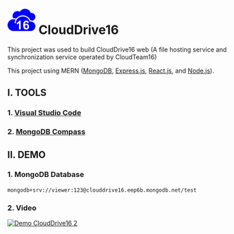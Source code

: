 # ![CloudDrive16 Logo](client/public/logo64.png) CloudDrive16

This project was used to build CloudDrive16 web (A file hosting service and synchronization service operated by CloudTeam16)

This project using MERN ([MongoDB](https://en.wikipedia.org/wiki/MongoDB), [Express.js](https://en.wikipedia.org/wiki/Express.js), [React.js](https://en.wikipedia.org/wiki/React_(JavaScript_library)), and [Node.js](https://en.wikipedia.org/wiki/Node.js)).

## I. TOOLS
### 1. [Visual Studio Code](https://code.visualstudio.com/)
### 2. [MongoDB Compass](https://www.mongodb.com/try/download/compass)

## II. DEMO
### 1. MongoDB Database

```plaintext
mongodb+srv://viewer:123@clouddrive16.eep6b.mongodb.net/test
```
### 2. Video

[![Demo CloudDrive16 2](https://lh3.googleusercontent.com/fife/AAWUweXF5XEvuE392xv_xgrC5UEk8YGPFnPT7hz0cppvaCLCxrY-fHdcE0AGZJkRq_SyLsfS1kL-MzJpLHqA73lM2Zgizx-8rTgLYtJqwZ6q2NO4EvIc5hVqhOqchI6rP09KE5uEZnnbPOQ2_3sPChPAu7KbMhGDOzRF0yLGj0fGxafPSreECjiXpFtaT_XbNd6Kjx3uNc08BqNzWutSYIMZz0fyz_PddolScyz9P3_LQKtLrIPGAE-iJkuT3TYarYRnMjUUfimwo8kVXzIm_IRp2w6T8aaOpM1pffOP_UtEH_0G_hvsp4JA-KkTuaMI0m1NUBLe8Xz0ZbBKA9_u1kphIqf-yRJsEoCDJRmfSb3kjtPlEuDddrmG_eIjznVQStdsSHjIAQBXht7TCY788TzleuNGFCyznjlPrVbPHf9RVBzxUoajpb5BEHHJ5Z8Ul_ukUnYfEXVqYs7vpIcJhwcD-tFJ2gMMr2SpuCPhedInTwh2by_djS5yO8qyO7Tz-jRNKIrTxYR-hsEMz5jrGSnoUGMlLpH5CqxxUJMEqfijLjG-JjJZBU6c9ASn0ZaVbXoAfYRfveFxYp9NO5bbbSdyQFopuPQ12ZCZORB47PVMvollA8aTpfoVzsey6pvaBuUqEpzurlxr696XsrCgLmMerSEv7H3QWDUMobRPGdsExo0hRVYHwD7y2dC7GQLzuGU7ksI4gM85F3g4-_ThVCRZCR5QZ6NU4g6PZTZ8CmKKhEMg1UmRsFjtg0hK7aGJoLE25e_j2Ozqa9KqzzydISkPa5COufJmHrbJVjK2azX_Ac5N8qPxA1O9ZZvnuOoDqT2p3uq5JqOXU3YHek8Ri2_9WHLootnsuAkWbyoY2eHY45LwxXBDybsNuEHM4yAYYW7K2k-_SZdsopmzv_ZsEcRjhItMD1vEVZc506EVrsN0brjfpDiWyR1vD_3obxVjwn78slQoG-ZLBIhbkm7INXJzpkAO0GlplEE_f2jWSTZ5W9kkeWBEpabCIo-eXwUr1zkJ6mAbPHLKfZyyoVRPVAv7EsbYBIBKxV0CznRDVJlIVJPaB7K3oCDN8ArF5yewEkyAHnGWs-u9caw0ZxuRflnwA5XAuizsDPXQDHA62-y-k1yGsBfALm_jjTRxONt0EzqMlX_1BXI6G_YjVBEwRGSgk92-z_9YJTrETXvhweH6d5T6zJDJKPWklPnhFbmb1ZiEOCHxoq12B8cnQvUUczb5IyN-N-dsEdr3obOgOGrks6vgpkNubCKQEuHyce4_0bnaGcG2XAY=w1600-h800)](https://youtu.be/KxG1Ccxd2_g)